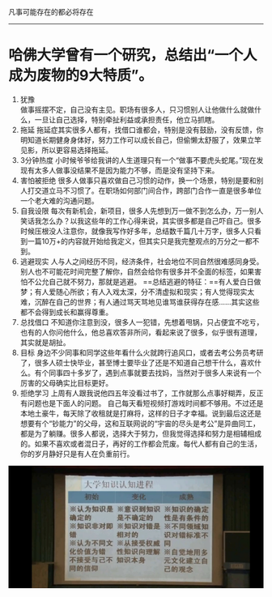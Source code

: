 凡事可能存在的都必将存在

___

# 哈佛大学曾有一个研究，总结出“一个人成为废物的9大特质”。
1. 犹豫  
	做事摇摆不定，自己没有主见。职场有很多人，只习惯别人让他做什么就做什么，一旦让自己选择，特别牵扯利益或承担责任，他立马抓瞎。
2. 拖延
	拖延症其实很多人都有，找借口谁都会，特别是没有鼓励，没有反馈，你明知道长期健身身体好，努力工作可以成长自己，但偷懒太舒服了，效果立竿见影，所以更容易选择拖延。
3. 3分钟热度
	小时候爷爷给我讲的人生道理只有一个“做事不要虎头蛇尾。”现在发现有太多人做事没结果不是因为能力不够，而是没有坚持下来。
4. 害怕被拒绝
	很多人做事只喜欢做自己习惯的动作，换一个场景，特别是要和别人打交道立马不习惯了。在职场如何部门间合作，跨部门合作一直是很多单位一个老大难的沟通问题。
5. 自我设限
	每次有新机会，新项目，很多人先想到万一做不到怎么办，万一别人笑话我怎么办？以我这些年的工作心得来说，其实很多都是自己吓自己。很多时候压根没人注意你，就像我写作好多年，总结数千篇几十万字，很多人只看到一篇10万+的内容就开始给我定义，但其实只是我完整观点的万分之一都不到。
6. 逃避现实
	人与人之间经历不同，经济条件，社会地位不同自然很难感同身受。别人也不可能花时间完整了解你，自然会给你有很多并不全面的标签，如果害怕不公允自己就不努力，那就是逃避。
	==总结逃避的特征：==有人爱白日做梦；有人爱随心所欲；有人入戏太深，分不清虚拟和现实；有人觉得现实太难，沉醉在自己的世界；有人通过骂天骂地见谁骂谁获得存在感……其实这些都不会得到成长和赢得尊重。
7. 总找借口
	不知道你注意到没，很多人一犯错，先想着甩锅，只占便宜不吃亏，也有的人你问他什么，他总喜欢答非所问，看起来说了很多，似乎很有道理，其实就是胡扯。
8. 目标
	身边不少同事和同学这些年看什么火就跨行追风口，或者去考公务员考研了，很多人硕士快毕业，甚至博士要毕业了还是不知道自己想干什么，喜欢什么。有个同事四十多岁了，遇到点事就要去找妈，当然对于很多人来说有一个厉害的父母确实比目标更好。
9. 拒绝学习
	上周有人跟我说他四五年没看过书了，工作就那么点事好糊弄，反正有问题也是下面人的问题。 自己每天看短视频打游戏时间都不够用。不过还是本地土豪牛，每天除了收租就是打麻将，这样的日子才幸福。说到最后这还是想要有个“钞能力”的父母，这和互联网说的“宇宙的尽头是考公”是异曲同工，都是为了躺赚。很多人都说，选择大于努力，但我觉得选择和努力是相辅相成的。如果不喜欢或者混日子，再好的工作都会荒废。每代人都有自己的生活，你的岁月静好只是有人在负重前行。

![2019.09.23](assets/2019.09.23.png)